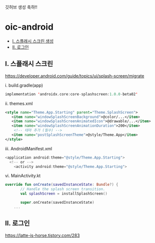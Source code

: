 깃허브 생성 축하!!


# oic-android
+ [I. 스플래시 스크린 생성](#I.-스플래시-스크린)
+ [II. 로그인](#II.-로그인)

## I. 스플래시 스크린
https://developer.android.com/guide/topics/ui/splash-screen/migrate

i. build.gradle(app)
```kotlin
implementation 'androidx.core:core-splashscreen:1.0.0-beta02'
```

ii. themes.xml
```xml
<style name="Theme.App.Starting" parent="Theme.SplashScreen">
   <item name="windowSplashScreenBackground">@color/...</item>
   <item name="windowSplashScreenAnimatedIcon">@drawable/...</item>
   <item name="windowSplashScreenAnimationDuration">200</item>
    <!-- 테마 추가 (필수) -->
   <item name="postSplashScreenTheme">@style/Theme.App</item>
</style>
```

iii. AndroidManifest.xml
```kotlin
<application android:theme="@style/Theme.App.Starting">
  <!-- or -->
    <activity android:theme="@style/Theme.App.Starting">
```

vi. MainActivity.kt
```kotlin
override fun onCreate(savedInstanceState: Bundle?) {
       // Handle the splash screen transition.
       val splashScreen = installSplashScreen()

       super.onCreate(savedInstanceState)
    ...
```


## II. 로그인
https://latte-is-horse.tistory.com/283